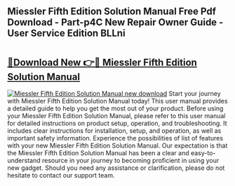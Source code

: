 ## Miessler Fifth Edition Solution Manual Free Pdf Download - Part-p4C New Repair Owner Guide - User Service Edition BLLni

# <h2><a href="http://bc66040.oget.top/?id=Miessler+Fifth+Edition+Solution+Manual">🔗Download New 👉🔴 Miessler Fifth Edition Solution Manual</a></h2>

[![Miessler Fifth Edition Solution Manual new download](https://i.imgur.com/5g1atiW.png)](http://bc66040.oget.top/?id=Miessler+Fifth+Edition+Solution+Manual)
Start your journey with Miessler Fifth Edition Solution Manual today! This user manual provides a detailed guide to help you get the most out of your product. Before using your Miessler Fifth Edition Solution Manual, please refer to this user manual for detailed instructions on product setup, operation, and troubleshooting. It includes clear instructions for installation, setup, and operation, as well as important safety information. Experience the possibilities of list of features with your new Miessler Fifth Edition Solution Manual. Our expectation is that the Miessler Fifth Edition Solution Manual has been a clear and easy-to-understand resource in your journey to becoming proficient in using your new gadget. Should you need any assistance or clarification, please do not hesitate to contact our support team.
